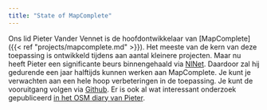 ```yaml
---
title: "State of MapComplete"
---
```


Ons lid Pieter Vander Vennet is de hoofdontwikkelaar van [MapComplete]({{< ref "projects/mapcomplete.md" >}}). Het meeste van de kern van deze toepassing is ontwikkeld tijdens aan aantal kleinere projecten. Maar nu heeft Pieter een significante beurs binnengehaald via [NlNet](https://nlnet.nl/). Daardoor zal hij gedurende een jaar halftijds kunnen werken aan MapComplete. Je kunt je verwachten aan een hele hoop verbeteringen in de toepassing. Je kunt de vooruitgang volgen via [Github](https://github.com/pietervdvn/MapComplete/issues). Er is ook al wat interessant onderzoek gepubliceerd [in het OSM diary van Pieter](https://www.openstreetmap.org/user/Pieter%20Vander%20Vennet/diary).
